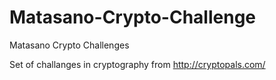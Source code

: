 # Matasano-Crypto-Challenge

Matasano Crypto Challenges

Set of challanges in cryptography from http://cryptopals.com/
